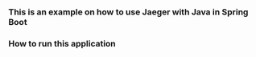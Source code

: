 ### This is an example on how to use Jaeger with Java in Spring Boot



### How to run this application ###